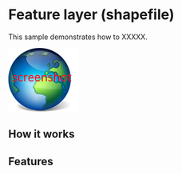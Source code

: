 # Feature layer (shapefile)

This sample demonstrates how to XXXXX.

![](screenshot.png)

## How it works

## Features

